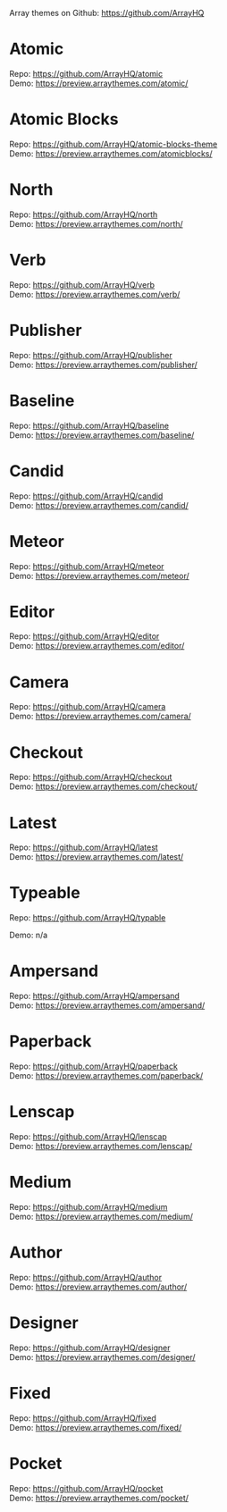 Array themes on Github: https://github.com/ArrayHQ

# Atomic
Repo: https://github.com/ArrayHQ/atomic  
Demo: https://preview.arraythemes.com/atomic/

# Atomic Blocks
Repo: https://github.com/ArrayHQ/atomic-blocks-theme  
Demo: https://preview.arraythemes.com/atomicblocks/

# North
Repo: https://github.com/ArrayHQ/north  
Demo: https://preview.arraythemes.com/north/

# Verb
Repo: https://github.com/ArrayHQ/verb  
Demo: https://preview.arraythemes.com/verb/

# Publisher
Repo: https://github.com/ArrayHQ/publisher  
Demo: https://preview.arraythemes.com/publisher/

# Baseline

Repo: https://github.com/ArrayHQ/baseline  
Demo: https://preview.arraythemes.com/baseline/

# Candid
Repo: https://github.com/ArrayHQ/candid  
Demo: https://preview.arraythemes.com/candid/

# Meteor
Repo: https://github.com/ArrayHQ/meteor  
Demo: https://preview.arraythemes.com/meteor/

# Editor
Repo: https://github.com/ArrayHQ/editor  
Demo: https://preview.arraythemes.com/editor/

# Camera
Repo: https://github.com/ArrayHQ/camera  
Demo: https://preview.arraythemes.com/camera/

# Checkout
Repo: https://github.com/ArrayHQ/checkout  
Demo: https://preview.arraythemes.com/checkout/

# Latest
Repo: https://github.com/ArrayHQ/latest  
Demo: https://preview.arraythemes.com/latest/

# Typeable
Repo: https://github.com/ArrayHQ/typable

Demo: n/a

# Ampersand
Repo: https://github.com/ArrayHQ/ampersand  
Demo: https://preview.arraythemes.com/ampersand/

# Paperback
Repo: https://github.com/ArrayHQ/paperback  
Demo: https://preview.arraythemes.com/paperback/

# Lenscap
Repo: https://github.com/ArrayHQ/lenscap  
Demo: https://preview.arraythemes.com/lenscap/

# Medium
Repo: https://github.com/ArrayHQ/medium  
Demo: https://preview.arraythemes.com/medium/

# Author
Repo: https://github.com/ArrayHQ/author  
Demo: https://preview.arraythemes.com/author/

# Designer
Repo: https://github.com/ArrayHQ/designer  
Demo: https://preview.arraythemes.com/designer/

# Fixed 
Repo: https://github.com/ArrayHQ/fixed  
Demo: https://preview.arraythemes.com/fixed/

# Pocket
Repo: https://github.com/ArrayHQ/pocket  
Demo: https://preview.arraythemes.com/pocket/
